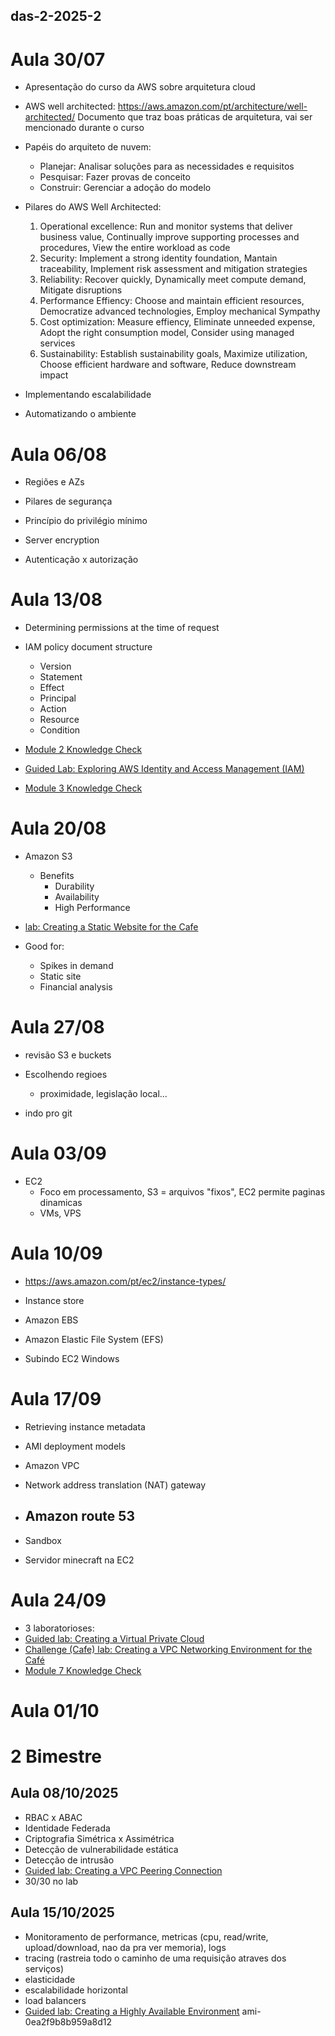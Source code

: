 ## das-2-2025-2

# Aula 30/07

- Apresentação do curso da AWS sobre arquitetura cloud

- AWS well architected: https://aws.amazon.com/pt/architecture/well-architected/
  Documento que traz boas práticas de arquitetura, vai ser mencionado durante o curso

- Papéis do arquiteto de nuvem:
  - Planejar: Analisar soluções para as necessidades e requisitos
  - Pesquisar: Fazer provas de conceito
  - Construir: Gerenciar a adoção do modelo

- Pilares do AWS Well Architected:
  1. Operational excellence: Run and monitor systems that deliver business value, Continually improve supporting processes and procedures, View the entire workload as code
  2. Security: Implement a strong identity foundation, Mantain traceability, Implement risk assessment and mitigation strategies
  3. Reliability: Recover quickly, Dynamically meet compute demand, Mitigate disruptions
  4. Performance Effiency: Choose and maintain efficient resources, Democratize advanced technologies, Employ mechanical Sympathy
  5. Cost optimization: Measure effiency, Eliminate unneeded expense, Adopt the right consumption model, Consider using managed services
  6. Sustainability: Establish sustainability goals, Maximize utilization, Choose efficient hardware and software, Reduce downstream impact

- Implementando escalabilidade
- Automatizando o ambiente

# Aula 06/08 

- Regiões e AZs

- Pilares de segurança

- Princípio do privilégio mínimo

- Server encryption

- Autenticação x autorização

# Aula 13/08

- Determining permissions at the time of request

- IAM policy document structure
    - Version
    - Statement
    - Effect
    - Principal
    - Action
    - Resource
    - Condition
- [Module 2 Knowledge Check](https://awsacademy.instructure.com/courses/113113/assignments/1270651?module_item_id=10653588)
- [Guided Lab: Exploring AWS Identity and Access Management (IAM)](https://awsacademy.instructure.com/courses/113113/assignments/1270605?module_item_id=10653616)
- [Module 3 Knowledge Check](https://awsacademy.instructure.com/courses/113113/assignments/1270652?module_item_id=10653624)

# Aula 20/08

- Amazon S3
  - Benefits
      - Durability
      - Availability
      - High Performance
      
- [lab: Creating a Static Website for the Cafe](https://awsacademy.instructure.com/courses/129676/assignments/1485129?module_item_id=12389220)
   
- Good for:
  - Spikes in demand
  - Static site
  - Financial analysis

# Aula 27/08

- revisão S3 e buckets
- Escolhendo regioes
  - proximidade, legislação local...
 
- indo pro git

# Aula 03/09

- EC2
  - Foco em processamento, S3 = arquivos "fixos", EC2 permite paginas dinamicas
  - VMs, VPS
 
# Aula 10/09

- https://aws.amazon.com/pt/ec2/instance-types/

- Instance store
- Amazon EBS
- Amazon Elastic File System (EFS)

- Subindo EC2 Windows

# Aula 17/09

- Retrieving instance metadata
- AMI deployment models
- Amazon VPC
- Network address translation (NAT) gateway
- Amazon route 53
  - 
 
- Sandbox 
- Servidor minecraft na EC2

# Aula 24/09

- 3 laboratorioses:
- [Guided lab: Creating a Virtual Private Cloud](https://awsacademy.instructure.com/courses/129676/assignments/1485156?module_item_id=12389305)
- [Challenge (Cafe) lab: Creating a VPC Networking Environment for the Café](https://awsacademy.instructure.com/courses/129676/assignments/1485132?module_item_id=12389306)
- [Module 7 Knowledge Check](https://awsacademy.instructure.com/courses/129676/assignments/1485196?module_item_id=12389310)


# Aula 01/10



# 2 Bimestre

## Aula 08/10/2025
- RBAC x ABAC
- Identidade Federada
- Criptografia Simétrica x Assimétrica
- Detecção de vulnerabilidade estática
- Detecção de intrusão
- [Guided lab: Creating a VPC Peering Connection](https://awsacademy.instructure.com/courses/129676/assignments/1485154?module_item_id=12389321)
- 30/30 no lab

## Aula 15/10/2025


- Monitoramento de performance, metricas (cpu, read/write, upload/download, nao da pra ver memoria), logs
- tracing (rastreia todo o caminho de uma requisição atraves dos serviços)
- elasticidade
- escalabilidade horizontal
- load balancers
- [Guided lab: Creating a Highly Available Environment](https://awsacademy.instructure.com/courses/129676/assignments/1485152?module_item_id=12389382)
ami-0ea2f9b8b959a8d12
